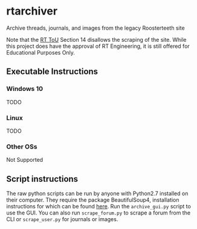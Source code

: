 # rtarchiver
Archive threads, journals, and images from the legacy Roosterteeth site

Note that the [RT ToU](https://roosterteeth.com/terms-of-use) Section 14 disallows the scraping of the site. While this project does have the approval of RT Engineering, it is still offered for Educational Purposes Only.

## Executable Instructions

### Windows 10
TODO

### Linux
TODO

### Other OSs
Not Supported

## Script instructions
The raw python scripts can be run by anyone with Python2.7 installed on their computer. They require the package BeautifulSoup4, installation instructions for which can be found [here](https://www.crummy.com/software/BeautifulSoup/bs4/doc/#installing-beautiful-soup). Run the `archive_gui.py` script to use the GUI. You can also run `scrape_forum.py` to scrape a forum from the CLI or `scrape_user.py` for journals or images.
